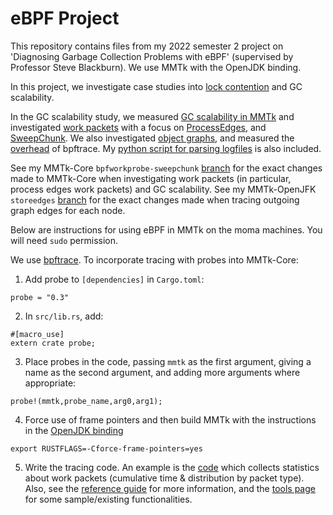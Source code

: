 # eBPF Project

This repository contains files from my 2022 semester 2 project on 'Diagnosing Garbage Collection Problems with eBPF' (supervised by Professor Steve Blackburn). We use MMTk with the OpenJDK binding. 

In this project, we investigate case studies into [lock contention](https://github.com/clairexhuang/ebpf/tree/main/lock-contention) and GC scalability.  

In the GC scalability study, we measured [GC scalability in MMTk](https://github.com/clairexhuang/ebpf/tree/main/scalability) and investigated [work packets](https://github.com/clairexhuang/ebpf/tree/main/work-id) with a focus on [ProcessEdges](https://github.com/clairexhuang/ebpf/tree/main/processedges), and [SweepChunk](https://github.com/clairexhuang/ebpf/tree/main/sweepchunk). We also investigated [object graphs](https://github.com/clairexhuang/ebpf/tree/main/object-count), and measured the [overhead](https://github.com/clairexhuang/ebpf/tree/main/overhead) of bpftrace. My [python script for parsing logfiles](https://github.com/clairexhuang/ebpf/blob/main/ebpf.py) is also included.

See my MMTk-Core `bpfworkprobe-sweepchunk` [branch](https://github.com/clairexhuang/mmtk-core/tree/bpfworkprobe-sweepchunk) for the exact changes made to MMTk-Core when investigating work packets (in particular, process edges work packets) and GC scalability. See my MMTk-OpenJFK `storeedges` [branch](https://github.com/clairexhuang/mmtk-openjdk/tree/storeedges) for the exact changes made when tracing outgoing graph edges for each node. 

Below are instructions for using eBPF in MMTk on the moma machines. You will need `sudo` permission. 

We use [bpftrace](https://github.com/iovisor/bpftrace). To incorporate tracing with probes into MMTk-Core:
1. Add probe to `[dependencies]` in `Cargo.toml`:
```
probe = "0.3"
```
2. In `src/lib.rs`, add: 
```
#[macro_use]
extern crate probe;
```
3. Place probes in the code, passing `mmtk` as the first argument, giving a name as the second argument, and adding more arguments where appropriate:
```
probe!(mmtk,probe_name,arg0,arg1);
```
4. Force use of frame pointers and then build MMTk with the instructions in the [OpenJDK binding](https://github.com/mmtk/mmtk-openjdk) 
```
export RUSTFLAGS=-Cforce-frame-pointers=yes
```
5. Write the tracing code. An example is the [code](https://github.com/clairexhuang/ebpf/blob/main/work-id/id.bt) which collects statistics about work packets (cumulative time & distribution by packet type). Also, see the [reference guide](https://github.com/iovisor/bpftrace/blob/master/docs/reference_guide.md) for more information, and the [tools page](https://github.com/iovisor/bpftrace/tree/master/tools) for some sample/existing functionalities. 
